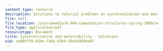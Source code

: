 ```yaml
---
content_type: resource
description: Solutions to tutorial problems on synchronization and metastability.
file: null
file_location: /coursemedia/6-004-computation-structures-spring-2009/ae885f5002def4da93b950a54064ba6f_MIT6004s09tutor08sol.pdf
file_type: application/pdf
resourcetype: Document
title: Synchronization and metastability - Solutions
uid: ae885f50-02de-f4da-93b9-50a54064ba6f
---
```

